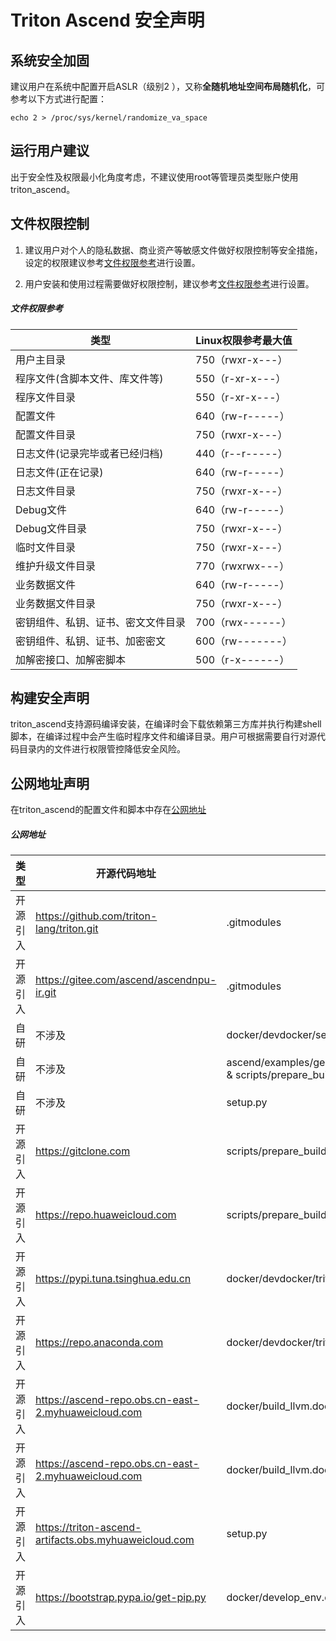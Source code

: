 # Triton Ascend 安全声明

## 系统安全加固

建议用户在系统中配置开启ASLR（级别2 ），又称**全随机地址空间布局随机化**，可参考以下方式进行配置：

    echo 2 > /proc/sys/kernel/randomize_va_space

## 运行用户建议

出于安全性及权限最小化角度考虑，不建议使用root等管理员类型账户使用triton_ascend。

## 文件权限控制

1. 建议用户对个人的隐私数据、商业资产等敏感文件做好权限控制等安全措施，设定的权限建议参考[文件权限参考](#文件权限参考)进行设置。

2. 用户安装和使用过程需要做好权限控制，建议参考[文件权限参考](#文件权限参考)进行设置。


##### 文件权限参考

|   类型                             |   Linux权限参考最大值   |
|----------------------------------- |-----------------------|
|  用户主目录                         |   750（rwxr-x---）     |
|  程序文件(含脚本文件、库文件等)       |   550（r-xr-x---）     |
|  程序文件目录                       |   550（r-xr-x---）     |
|  配置文件                           |   640（rw-r-----）     |
|  配置文件目录                       |   750（rwxr-x---）     |
|  日志文件(记录完毕或者已经归档)       |   440（r--r-----）     |
|  日志文件(正在记录)                  |   640（rw-r-----）    |
|  日志文件目录                       |   750（rwxr-x---）     |
|  Debug文件                         |   640（rw-r-----）      |
|  Debug文件目录                      |   750（rwxr-x---）     |
|  临时文件目录                       |   750（rwxr-x---）     |
|  维护升级文件目录                   |   770（rwxrwx---）      |
|  业务数据文件                       |   640（rw-r-----）      |
|  业务数据文件目录                   |   750（rwxr-x---）      |
|  密钥组件、私钥、证书、密文文件目录   |   700（rwx------）      |
|  密钥组件、私钥、证书、加密密文       |   600（rw-------）     |
|  加解密接口、加解密脚本              |   500（r-x------）      |


## 构建安全声明

triton_ascend支持源码编译安装，在编译时会下载依赖第三方库并执行构建shell脚本，在编译过程中会产生临时程序文件和编译目录。用户可根据需要自行对源代码目录内的文件进行权限管控降低安全风险。

## 公网地址声明

在triton_ascend的配置文件和脚本中存在[公网地址](#公网地址)

##### 公网地址
| 类型     | 开源代码地址                                                                                     | 文件名                                      | 公网IP地址/公网URL地址/域名/邮箱地址                                                                 | 用途说明                          |
|----------|------------------------------------------------------------------------------------------------|-------------------------------------------|------------------------------------------------------------------------------------------------------|-----------------------------------|
| 开源引入 | https://github.com/triton-lang/triton.git | .gitmodules | https://github.com/triton-lang/triton.git | Triton源码仓地址 |
| 开源引入 | https://gitee.com/ascend/ascendnpu-ir.git | .gitmodules | https://gitee.com/ascend/ascendnpu-ir.git | AscendNPU IR源码仓地址 |
| 自研     | 不涉及                                                                                         | docker/devdocker/setup_triton-ascend_dev.sh | https://gitee.com/ascend/triton-ascend.git                                                          | triton_ascend源码仓地址                 |
| 自研     | 不涉及                                                                                         | ascend/examples/generalization_cases/run_daily.sh & scripts/prepare_build.sh | https://gitee.com/shijingchang/triton.git                                                           | 构建依赖代码仓                 |
| 自研     | 不涉及                                                                                         | setup.py                                   | https://gitee.com/ascend/triton-ascend/                                                             | triton_ascend源码仓地址 |
| 开源引入 | https://gitclone.com                                                            | scripts/prepare_build.sh                   | https://gitclone.com/github.com/llvm/llvm-project.git                                               | 依赖的llvm源码仓    |
| 开源引入 | https://repo.huaweicloud.com                                            | scripts/prepare_build.sh                           | https://repo.huaweicloud.com/repository/pypi/simple                                                | 用于配置pybind11下载连接 |
| 开源引入 | https://pypi.tuna.tsinghua.edu.cn                                                                                         | docker/devdocker/triton-ascend_dev.dockerfile | https://pypi.tuna.tsinghua.edu.cn/simple                                                             | python pip源配置         |
| 开源引入 | https://repo.anaconda.com                                                                | docker/devdocker/triton-ascend_dev.dockerfile | https://repo.anaconda.com/miniconda/Miniconda3-latest-Linux-${ARCH}.sh                             | anaconda下载链接        |
| 开源引入 | https://ascend-repo.obs.cn-east-2.myhuaweicloud.com | docker/build_llvm.dockerfile |https://ascend-repo.obs.cn-east-2.myhuaweicloud.com/Milan-ASL/Milan-ASL V100R001C22B800TP026/Ascend-cann-toolkit_8.2.RC1.alpha002_linux-x86_64.run | 用于下载CANN工具安装包 |
| 开源引入 | https://ascend-repo.obs.cn-east-2.myhuaweicloud.com | docker/build_llvm.dockerfile |https://ascend-repo.obs.cn-east-2.myhuaweicloud.com/Milan-ASL/Milan-ASL V100R001C22B800TP026/Ascend-cann-kernels-910b_8.2.RC1.alpha002_linux-x86_64.run | 用于下载CANN算子安装包 |
| 开源引入 | https://triton-ascend-artifacts.obs.myhuaweicloud.com | setup.py |https://triton-ascend-artifacts.obs.myhuaweicloud.com/llvm-builds/{name}.tar.gz | 用于下载预编译的LLVM工具 |
| 开源引入 | https://bootstrap.pypa.io/get-pip.py | docker/develop_env.dockerfile |https://bootstrap.pypa.io/get-pip.py | 用于自动化安装pip |
